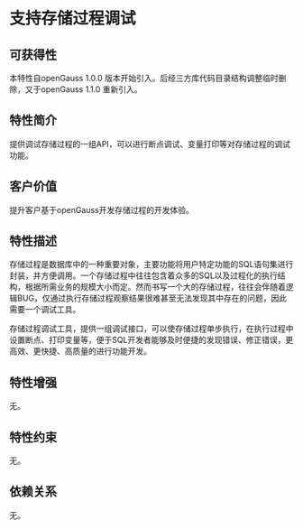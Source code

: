 # 支持存储过程调试<a name="ZH-CN_TOPIC_0000001163057482"></a>

## 可获得性<a name="section1076382216287"></a>

本特性自openGauss 1.0.0 版本开始引入。后经三方库代码目录结构调整临时删除，又于openGauss 1.1.0 重新引入。

## 特性简介<a name="section732915401281"></a>

提供调试存储过程的一组API，可以进行断点调试、变量打印等对存储过程的调试功能。

## 客户价值<a name="section103921852122817"></a>

提升客户基于openGauss开发存储过程的开发体验。

## 特性描述<a name="section811017719290"></a>

存储过程是数据库中的一种重要对象，主要功能将用户特定功能的SQL语句集进行封装，并方便调用。一个存储过程中往往包含着众多的SQL以及过程化的执行结构，根据所需业务的规模大小而定。然而书写一个大的存储过程，往往会伴随着逻辑BUG，仅通过执行存储过程观察结果很难甚至无法发现其中存在的问题，因此需要一个调试工具。

存储过程调试工具，提供一组调试接口，可以使存储过程单步执行，在执行过程中设置断点、打印变量等，便于SQL开发者能够及时便捷的发现错误、修正错误，更高效、更快捷、高质量的进行功能开发。

## 特性增强<a name="section1359382119297"></a>

无。

## 特性约束<a name="section13355203802911"></a>

无。

## 依赖关系<a name="section101449415302"></a>

无。


